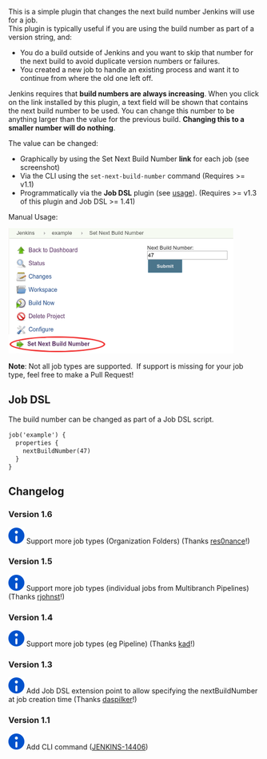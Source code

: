 This is a simple plugin that changes the next build number Jenkins will
use for a job.  
This plugin is typically useful if you are using the build number as
part of a version string, and:

-   You do a build outside of Jenkins and you want to skip that number
    for the next build to avoid duplicate version numbers or failures.
-   You created a new job to handle an existing process and want it to
    continue from where the old one left off.

Jenkins requires that **build numbers are always increasing**. When you
click on the link installed by this plugin, a text field will be shown
that contains the next build number to be used. You can change this
number to be anything larger than the value for the previous build.
**Changing this to a smaller number will do nothing**.

The value can be changed:

-   Graphically by using the Set Next Build Number **link** for each job
    (see screenshot)
-   Via the CLI using the `set-next-build-number` command (Requires \>=
    v1.1)
-   Programmatically via the **Job DSL** plugin
    (see [usage](http://localhost:8085/display/JENKINS/Next+Build+Number+Plugin#NextBuildNumberPlugin-JobDSL)).
    (Requires \>= v1.3 of this plugin and Job DSL \>= 1.41)

Manual Usage:

![](docs/images/next-build-number.png)

**Note**: Not all job types are supported.  If support is missing for
your job type, feel free to make a Pull Request!

## Job DSL

The build number can be changed as part of a Job DSL script.

``` syntaxhighlighter-pre
job('example') {
  properties {
    nextBuildNumber(47)
  }
}
```

## Changelog

### Version 1.6

![(info)](docs/images/information.svg) Support
more job types (Organization Folders)
(Thanks [res0nance](https://github.com/jenkinsci/next-build-number-plugin/pull/7)!)

### Version 1.5

![(info)](docs/images/information.svg) Support
more job types (individual jobs from Multibranch Pipelines)
(Thanks [rjohnst](https://github.com/jenkinsci/next-build-number-plugin/pull/6)!)

### Version 1.4

![(info)](docs/images/information.svg) Support
more job types (eg Pipeline)
(Thanks [kad](https://github.com/jenkinsci/next-build-number-plugin/pull/5)!)

### Version 1.3

![(info)](docs/images/information.svg) Add
Job DSL extension point to allow specifying the nextBuildNumber at job
creation time
(Thanks [daspilker](https://github.com/jenkinsci/next-build-number-plugin/pull/4)!)

### Version 1.1

![(info)](docs/images/information.svg) Add
CLI command
([JENKINS-14406](https://issues.jenkins-ci.org/browse/JENKINS-14406))
